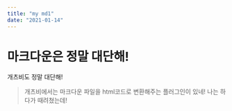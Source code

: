 ```yaml
---
title: "my md1"
date: "2021-01-14"
---
```


# 마크다운은 정말 대단해!

개츠비도 정말 대단해!

> 개츠비에서는 마크다운 파일을 html코드로 변환해주는 플러그인이 있네!
> 나는 하다가 때려쳤는데!
